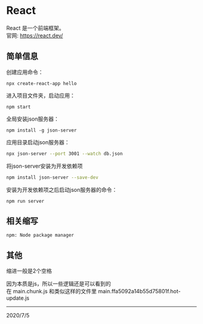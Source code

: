 # React

React 是一个前端框架。  
官网: https://react.dev/  


## 简单信息
创建应用命令：  
```
npx create-react-app hello
```

进入项目文件夹，启动应用：  
```
npm start
```

全局安装json服务器：  
```
npm install -g json-server
```

应用目录启动json服务器：  
```sh
npx json-server --port 3001 --watch db.json
```

将json-server安装为开发依赖项  
```sh
npm install json-server --save-dev
```
安装为开发依赖项之后启动json服务器的命令：  
```
npm run server
```


## 相关缩写
```
npm: Node package manager
```


## 其他
缩进一般是2个空格  

因为本质是js，所以一些逻辑还是可以看到的  
在 main.chunk.js 和类似这样的文件里 main.ffa5092a14b55d75801f.hot-update.js    


---
2020/7/5  

